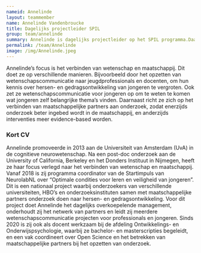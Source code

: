```yaml
---
nameid: Annelinde
layout: teammember
name: Annelinde Vandenbroucke
title: Dagelijks projectleider SPIL
group: team/annelinde
summary: Annelinde is dagelijks projectleider op het SPIL programma.Daarnaast werk ze als programmacoordinator voor het Startimpuls programma van NeurolabNL “Optimale condities voor leren en veiligheid van jongeren", en als docent op de afdeling Ontwikkelings- en Onderwijspsychologie. 
permalink: /team/Annelinde
image: /img/Annelinde.jpeg
---
```


Annelinde’s focus is het verbinden van wetenschap en maatschappij. Dit doet ze op verschillende manieren. Bijvoorbeeld door het opzetten van wetenschapscommunicatie naar jeugdprofessionals en docenten, om hun kennis over hersen- en gedragsontwikkeling van jongeren te vergroten. Ook zet ze wetenschapscommunicatie voor jongeren op om te weten te komen wat jongeren zelf belangrijke thema’s vinden. Daarnaast richt ze zich op het verbinden van maatschappelijke partners aan onderzoek, zodat enerzijds onderzoek beter ingebed wordt in de maatschappij, en anderzijds interventies meer evidence-based worden. 

### Kort CV
Annelinde promoveerde in 2013 aan de Universiteit van Amsterdam (UvA) in de cognitieve neurowetenschap. Na een post-doc onderzoek aan de University of California, Berkeley en het Donders Instituut in Nijmegen, heeft ze haar focus verlegd naar het verbinden van wetenschap en maatschappij. Vanaf 2018 is zij programma coordinator van de Startimpuls van NeurolabNL over “Optimale condities voor leren en veiligheid van jongeren”. Dit is een nationaal project waarbij onderzoekers van verschillende universiteiten, HBO’s en onderzoeksinstituten samen met maatschappelijke partners onderzoek doen naar hersen- en gedragsontwikkeling. Voor dit project doet Annelinde het dagelijks overkoepelende management, onderhoudt zij het netwerk van partners en leidt zij meerdere wetenschapscommunicatie projecten voor professionals en jongeren. Sinds 2020 is zij ook als docent werkzaam bij de afdeling Ontwikkelings- en Onderwijspsychologie, waarbij ze bachelor- en masterscripties begeleidt, en een vak coordineert over Open Science en het betrekken van maatschappelijke partners bij het opzetten van onderzoek.

<br>


